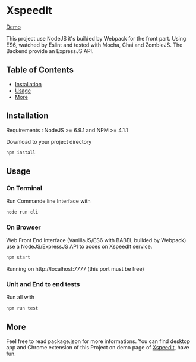 # XspeedIt 
[Demo](http://ergots.fr/xspeedit/)

This project use NodeJS it's builded by Webpack for the front part. Using ES6, watched by Eslint and tested with Mocha, Chai and ZombieJS. The Backend provide an ExpressJS API.

## Table of Contents

- [Installation](#installation)
- [Usage](#usage)
- [More](#more)

## Installation
Requirements : NodeJS >= 6.9.1 and NPM >= 4.1.1

Download to your project directory

```sh
npm install
```

## Usage
### On Terminal
Run Commande line Interface with
```sh
node run cli
```

### On Browser
Web Front End Interface (VanillaJS/ES6 with BABEL builded by Webpack) use a NodeJS/ExpressJS API to acces on XspeedIt service.
```sh
npm start
```
Running on  http://localhost:7777 (this port must be free)


### Unit and End to end tests
Run all with
```sh
npm run test
```

## More
Feel free to read package.json for more informations. You can find desktop app and Chrome extension of this Project on demo page of [XspeedIt](http://ergots.fr/xspeedit/), have fun.
